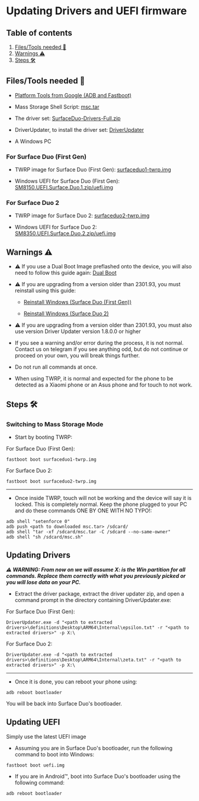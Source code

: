# Updating Drivers and UEFI firmware

## Table of contents
1. [Files/Tools needed 📃](#filestools-needed-📃)
2. [Warnings ⚠️](#warnings-⚠️)
4. [Steps 🛠️](#steps-🛠️)

## Files/Tools needed 📃
- [Platform Tools from Google (ADB and Fastboot)](https://developer.android.com/studio/releases/platform-tools)

- Mass Storage Shell Script: [msc.tar](https://github.com/WOA-Project/SurfaceDuo-Guides/raw/main/InstallWindows/Files/msc.tar)

- The driver set: [SurfaceDuo-Drivers-Full.zip](https://github.com/WOA-Project/SurfaceDuo-Drivers/releases/latest)

- DriverUpdater, to install the driver set: [DriverUpdater](https://github.com/WOA-Project/DriverUpdater/releases/latest)

- A Windows PC

### For Surface Duo (First Gen)

- TWRP image for Surface Duo (First Gen): [surfaceduo1-twrp.img](https://github.com/WOA-Project/SurfaceDuo-Guides/raw/main/InstallWindows/Files/surfaceduo1-twrp.img)

- Windows UEFI for Surface Duo (First Gen): [SM8150.UEFI.Surface.Duo.1.zip/uefi.img](https://github.com/WOA-Project/SurfaceDuoPkg/releases/latest)

### For Surface Duo 2

- TWRP image for Surface Duo 2: [surfaceduo2-twrp.img](https://github.com/WOA-Project/SurfaceDuo-Guides/raw/main/InstallWindows/Files/surfaceduo2-twrp.img)

- Windows UEFI for Surface Duo 2: [SM8350.UEFI.Surface.Duo.2.zip/uefi.img](https://github.com/WOA-Project/SurfaceDuoPkg/releases/latest)

## Warnings ⚠️

- ⚠️ If you use a Dual Boot Image preflashed onto the device, you will also need to follow this guide again: [Dual Boot](../InstallWindows/DualBoot-SurfaceDuo.md)

- ⚠️ If you are upgrading from a version older than 2301.93, you must reinstall using this guide:

    - [Reinstall Windows (Surface Duo (First Gen))](https://github.com/WOA-Project/SurfaceDuo-Guides/blob/main/InstallWindows/ReinstallWindows-SurfaceDuo1.md)

    - [Reinstall Windows (Surface Duo 2)](https://github.com/WOA-Project/SurfaceDuo-Guides/blob/main/InstallWindows/ReinstallWindows-SurfaceDuo2.md)

- ⚠️ If you are upgrading from a version older than 2301.93, you must also use version Driver Updater version 1.8.0.0 or higher

- If you see a warning and/or error during the process, it is not normal. Contact us on telegram if you see anything odd, but do not continue or proceed on your own, you will break things further.

- Do not run all commands at once.

- When using TWRP, it is normal and expected for the phone to be detected as a Xiaomi phone or an Asus phone and for touch to not work.

## Steps 🛠️

### Switching to Mass Storage Mode

- Start by booting TWRP:

For Surface Duo (First Gen):

```batch
fastboot boot surfaceduo1-twrp.img
```

For Surface Duo 2:

```batch
fastboot boot surfaceduo2-twrp.img
```

---

- Once inside TWRP, touch will not be working and the device will say it is locked. This is completely normal. Keep the phone plugged to your PC and do these commands ONE BY ONE WITH NO TYPO!:

```batch
adb shell "setenforce 0"
adb push <path to downloaded msc.tar> /sdcard/
adb shell "tar -xf /sdcard/msc.tar -C /sdcard --no-same-owner"
adb shell "sh /sdcard/msc.sh"
```

## Updating Drivers

**_⚠️ WARNING: From now on we will assume X: is the Win partition for all commands. Replace them correctly with what you previously picked or you will lose data on your PC._**

- Extract the driver package, extract the driver updater zip, and open a command prompt in the directory containing DriverUpdater.exe:

For Surface Duo (First Gen):

```batch
DriverUpdater.exe -d "<path to extracted drivers>\definitions\Desktop\ARM64\Internal\epsilon.txt" -r "<path to extracted drivers>" -p X:\
```

For Surface Duo 2:

```batch
DriverUpdater.exe -d "<path to extracted drivers>\definitions\Desktop\ARM64\Internal\zeta.txt" -r "<path to extracted drivers>" -p X:\
```

---

- Once it is done, you can reboot your phone using:

```batch
adb reboot bootloader
```

You will be back into Surface Duo's bootloader.

## Updating UEFI

Simply use the latest UEFI image

- Assuming you are in Surface Duo's bootloader, run the following command to boot into Windows:

```batch
fastboot boot uefi.img
```

- If you are in Android™, boot into Surface Duo's bootloader using the following command:


```batch
adb reboot bootloader
```